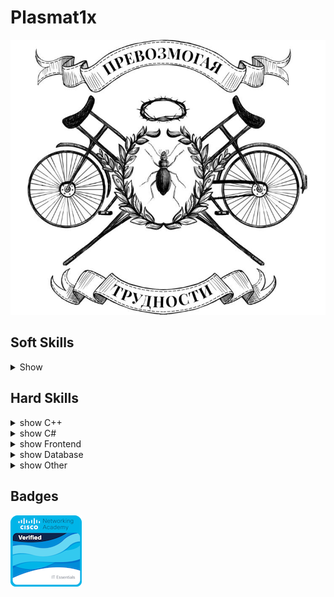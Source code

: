 # Plasmat1x

![banner](Media/banner.jpg)

## Soft Skills

<details>
  <summary>Show</summary>
  
* Общительный
* Не конфликтный
* Люблю дискуссии
* Пунктуален
* Консервативен

</details>

## Hard Skills

<details>
  <summary>show C++</summary>

* C++17
* SFML 2.5.1
* OpenGL 3.3+
* STL
* CMake
* Drear ImGui

</details>

<details>
    <summary>show C#</summary>

* .NET 7/8
* EntityFrameworkCore
* WPF
* WinForms
* ASP.NET Core
* Multithreading
* Asynchronus
* LINQ
* Sockets
* Identity
* Razorpages
* Blazor
* Unit-test (MSTest, xUnit)

</details>

<details>
    <summary>show Frontend</summary>

* JavaScript
* TypeScript
* html
* css
* React
* Angular
* Node.js

</details>


<details>
    <summary>show Database</summary>

* SQL
* MSSQL
* ~~PostgreSQL~~

</details>

<details>
    <summary>show Other</summary>

* UML
* Godot(.NET)
* Git
* SOLID
* OOP
* KISS
* YAGNI
* DRY

</details>


## Badges

[![cert_ico](Media/it-essentials.png)](https://www.credly.com/badges/5d6df47b-e8b6-41c7-bf06-330a3589ec6a/public_url)


